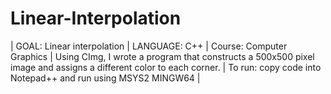 # Linear-Interpolation
| GOAL: Linear interpolation | LANGUAGE: C++ | Course: Computer Graphics |
Using CImg, I wrote a program that constructs a 500x500 pixel image and assigns a different color to each corner. | To run: copy code into Notepad++ and run using MSYS2 MINGW64 |
